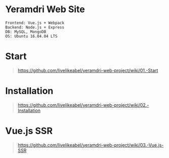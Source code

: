 # Yeramdri Web Site
    Frontend: Vue.js + Webpack
    Backend: Node.js + Express
    DB: MySQL, MongoDB
    OS: Ubuntu 16.04.04 LTS
# Start
> <https://github.com/livelikeabel/yeramdri-web-project/wiki/01.-Start>
# Installation
> <https://github.com/livelikeabel/yeramdri-web-project/wiki/02.-Installation>
# Vue.js SSR
> <https://github.com/livelikeabel/yeramdri-web-project/wiki/03.-Vue.js-SSR>
